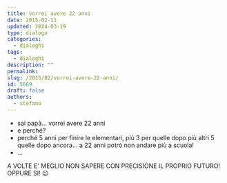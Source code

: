 ```yaml
---
title: vorrei avere 22 anni
date: 2015-02-11
updated: 2024-03-19
type: dialogo
categories:
  - dialoghi
tags:
  - dialoghi
description: ""
permalink: 
slug: /2015/02/vorrei-avere-22-anni/
id: 5669
draft: false
authors:
  - stefano
---
```


- sai papà… vorrei avere 22 anni
- e perché?
- perché 5 anni per finire le elementari, più 3 per quelle dopo più altri 5 quelle dopo ancora… a 22 anni potrò non andare più a scuola!
- …

A VOLTE E' MEGLIO NON SAPERE CON PRECISIONE IL PROPRIO FUTURO! OPPURE SI! 😉
